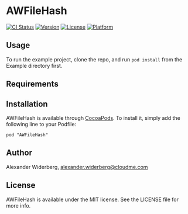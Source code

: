 # AWFileHash

[![CI Status](https://travis-ci.org/leetal/AWFileHash.svg?branch=master)](https://travis-ci.org/leetal/AWFileHash)
[![Version](https://img.shields.io/cocoapods/v/AWFileHash.svg?style=flat)](http://cocoadocs.org/docsets/AWFileHash)
[![License](https://img.shields.io/cocoapods/l/AWFileHash.svg?style=flat)](http://cocoadocs.org/docsets/AWFileHash)
[![Platform](https://img.shields.io/cocoapods/p/AWFileHash.svg?style=flat)](http://cocoadocs.org/docsets/AWFileHash)

## Usage

To run the example project, clone the repo, and run `pod install` from the Example directory first.

## Requirements

## Installation

AWFileHash is available through [CocoaPods](http://cocoapods.org). To install
it, simply add the following line to your Podfile:

    pod "AWFileHash"

## Author

Alexander Widerberg, alexander.widerberg@cloudme.com

## License

AWFileHash is available under the MIT license. See the LICENSE file for more info.

